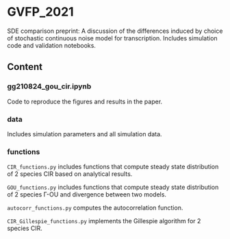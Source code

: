 # GVFP_2021
SDE comparison preprint: A discussion of the differences induced by choice of stochastic continuous noise model for transcription. Includes simulation code and validation notebooks.


## Content

### gg210824_gou_cir.ipynb
Code to reproduce the figures and results in the paper. 

### data
Includes simulation parameters and all simulation data.

### functions
``CIR_functions.py`` includes functions that compute steady state distribution of 2 species CIR based on analytical results.

``GOU_functions.py`` includes functions that compute steady state distribution of 2 species Γ-OU and divergence between two models.

``autocorr_functions.py`` computes the autocorrelation function.

``CIR_Gillespie_functions.py`` implements the Gillespie algorithm for 2 species CIR.

